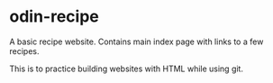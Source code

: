 # odin-recipe

A basic recipe website. Contains main index page with links to a few recipes.

This is to practice building websites with HTML while using git.